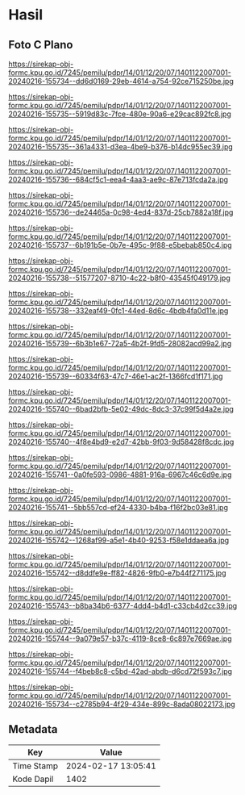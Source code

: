 # Hasil

## Foto C Plano

https://sirekap-obj-formc.kpu.go.id/7245/pemilu/pdpr/14/01/12/20/07/1401122007001-20240216-155734--dd6d0169-29eb-4614-a754-92ce715250be.jpg

https://sirekap-obj-formc.kpu.go.id/7245/pemilu/pdpr/14/01/12/20/07/1401122007001-20240216-155735--5919d83c-7fce-480e-90a6-e29cac892fc8.jpg

https://sirekap-obj-formc.kpu.go.id/7245/pemilu/pdpr/14/01/12/20/07/1401122007001-20240216-155735--361a4331-d3ea-4be9-b376-b14dc955ec39.jpg

https://sirekap-obj-formc.kpu.go.id/7245/pemilu/pdpr/14/01/12/20/07/1401122007001-20240216-155736--684cf5c1-eea4-4aa3-ae9c-87e713fcda2a.jpg

https://sirekap-obj-formc.kpu.go.id/7245/pemilu/pdpr/14/01/12/20/07/1401122007001-20240216-155736--de24465a-0c98-4ed4-837d-25cb7882a18f.jpg

https://sirekap-obj-formc.kpu.go.id/7245/pemilu/pdpr/14/01/12/20/07/1401122007001-20240216-155737--6b191b5e-0b7e-495c-9f88-e5bebab850c4.jpg

https://sirekap-obj-formc.kpu.go.id/7245/pemilu/pdpr/14/01/12/20/07/1401122007001-20240216-155738--51577207-8710-4c22-b8f0-43545f049179.jpg

https://sirekap-obj-formc.kpu.go.id/7245/pemilu/pdpr/14/01/12/20/07/1401122007001-20240216-155738--332eaf49-0fc1-44ed-8d6c-4bdb4fa0d11e.jpg

https://sirekap-obj-formc.kpu.go.id/7245/pemilu/pdpr/14/01/12/20/07/1401122007001-20240216-155739--6b3b1e67-72a5-4b2f-9fd5-28082acd99a2.jpg

https://sirekap-obj-formc.kpu.go.id/7245/pemilu/pdpr/14/01/12/20/07/1401122007001-20240216-155739--60334f63-47c7-46e1-ac2f-1366fcd1f171.jpg

https://sirekap-obj-formc.kpu.go.id/7245/pemilu/pdpr/14/01/12/20/07/1401122007001-20240216-155740--6bad2bfb-5e02-49dc-8dc3-37c99f5d4a2e.jpg

https://sirekap-obj-formc.kpu.go.id/7245/pemilu/pdpr/14/01/12/20/07/1401122007001-20240216-155740--4f8e4bd9-e2d7-42bb-9f03-9d58428f8cdc.jpg

https://sirekap-obj-formc.kpu.go.id/7245/pemilu/pdpr/14/01/12/20/07/1401122007001-20240216-155741--0a0fe593-0986-4881-916a-6967c46c6d9e.jpg

https://sirekap-obj-formc.kpu.go.id/7245/pemilu/pdpr/14/01/12/20/07/1401122007001-20240216-155741--5bb557cd-ef24-4330-b4ba-f16f2bc03e81.jpg

https://sirekap-obj-formc.kpu.go.id/7245/pemilu/pdpr/14/01/12/20/07/1401122007001-20240216-155742--1268af99-a5e1-4b40-9253-f58e1ddaea6a.jpg

https://sirekap-obj-formc.kpu.go.id/7245/pemilu/pdpr/14/01/12/20/07/1401122007001-20240216-155742--d8ddfe9e-ff82-4826-9fb0-e7b44f271175.jpg

https://sirekap-obj-formc.kpu.go.id/7245/pemilu/pdpr/14/01/12/20/07/1401122007001-20240216-155743--b8ba34b6-6377-4dd4-b4d1-c33cb4d2cc39.jpg

https://sirekap-obj-formc.kpu.go.id/7245/pemilu/pdpr/14/01/12/20/07/1401122007001-20240216-155744--9a079e57-b37c-4119-8ce8-6c897e7669ae.jpg

https://sirekap-obj-formc.kpu.go.id/7245/pemilu/pdpr/14/01/12/20/07/1401122007001-20240216-155744--f4beb8c8-c5bd-42ad-abdb-d6cd72f593c7.jpg

https://sirekap-obj-formc.kpu.go.id/7245/pemilu/pdpr/14/01/12/20/07/1401122007001-20240216-155734--c2785b94-4f29-434e-899c-8ada08022173.jpg


## Metadata

| Key        | Value               |
| ---------- | ------------------- |
| Time Stamp | 2024-02-17 13:05:41 |
| Kode Dapil | 1402                |



